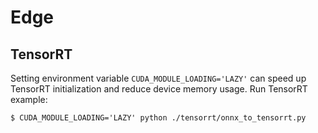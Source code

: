 # Edge

## TensorRT
Setting environment variable `CUDA_MODULE_LOADING='LAZY'` can speed up TensorRT initialization and reduce device memory usage.
Run TensorRT example:

```shell=
$ CUDA_MODULE_LOADING='LAZY' python ./tensorrt/onnx_to_tensorrt.py
```
